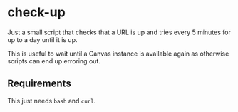 # check-up

Just a small script that checks that a URL is up and tries every 5 minutes for up to a day until it is up.

This is useful to wait until a Canvas instance is available again as otherwise scripts can end up erroring out.

## Requirements

This just needs `bash` and `curl`.

